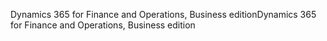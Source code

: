 <span data-ttu-id="81d7d-101">Dynamics 365 for Finance and Operations, Business edition</span><span class="sxs-lookup"><span data-stu-id="81d7d-101">Dynamics 365 for Finance and Operations, Business edition</span></span>
